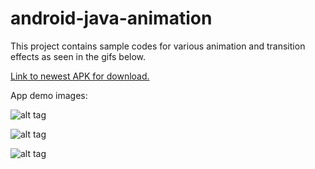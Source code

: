 # android-java-animation
This project contains sample codes for various animation and transition effects as seen in the gifs below.

[Link to newest APK for download.](https://1drv.ms/u/s!Ar98bznGdoCZgvdNFZdH0KeV5xRH1g)

App demo images:

![alt tag](https://lh3.googleusercontent.com/GSliHKp6lFsNOutTtUvlKEOgbY9z2ardSIXDyK9CZ6l4BcMd2FQ_babpPlgcY_OEi4CxCHw3Tod6oV7ELR9pZ10ANmZhEdUgfqaAibQanHAsRAvrDQBjWAMbnFJBCroeA7257034rrEpVd_joEqNsMr91y6ms81nHhUFQOBvmhMXM7Ycg5mbWsIxv2UOdrQO016NGlPZjvIUNnNmGeYKtfp5rTWHI0d1S0tDHziDMQpM02_WR6sTDnaIJJSyHPemqjgOY3e-PzhnMCyOgkJQJljwqdiuzsFgfuhEYokfyanzarOo0IBl6E7MLkgKncwtnAycXVfCieQv0ZWFJXjZRTeQhVt7PWTKK6BNIsQXc1hm_HRueGlJ8Qe0cB_LRuZ6SzLBS4-RjE6dR2z4Hphd4cle0fFHL2Gw2MYo8ffrm0L8xbta_5cNxaYfMnyC_PhNBZyU-HEhYv6s2ZuxLooIEZQva-3dftiO2fz4Q9F_jSA5XIye0Q6WLjgUgAYk5NsuDUIyGIXcFPtKU-AYmV0vwaoMOv-ROVBWvWwVyLOO67Dl0zO9zO569oCQgHWhec2fln8NjwAg1mAkbMIU1jVNVoCnywujg_ljx-HZxDAE624_iFufLmA69pzNZv1_1KC2_TQNJtQYat_cbVF70OA_td5KtIwxMMdV=w325-h576-no "")

![alt tag](https://lh3.googleusercontent.com/H2NWvyxOP4AXybFC3WhUk0hiWJAVjZy4-Ea1zpnNOydo_xnZHMJ7cxZNXHBMS03m20bhtYE0XflZITICTRuEVYFqsbjCaFdLF0fcPQYnk28YS0wLl0I4RfetjlqiF_KmBO4Om29JNHl1kC7Iqo7mAZb5OK-vpk21QgNnaJkj1wc360Fd71ZuVg3E2Tnb2KdFStx9CFmCxKoywo6sjFJ6r23EfNH330WO4aP9TScKpK6YXKrMMeqq_fiAzwGWNdxC246786VQCEtH8S-Eyr7c-QYUH2dd8O2UKnGVBlVckwmL_50nFNL0Muhg2M86ZanRnkI6fqHAU2HcsDiMSGB1Faz6C0oNFmiM_53UVXVOl-4484l2uv1jTOO8cMiZZStPzqnYaOrnCxdmSDLJghfj501oVjtnB8p8wTpnx38aA2VrtWypyhjMqAXywaACUIcNlsarlws2UhvG81ISKATw9ZrevROBHvE6WO0QkHMtOueHcklMo1sJl18e29qrqVn8gzI14hc_-0ULi809jfRGlViM2hRDQC9rpU34mDQxwsxDI9tLk_TDRvJVXwSwRUsbw1FXmiak5RhmXvh8XJUYi94As8jTiGJPjJWvKrIdMm9re5v8yYrqe2yZC_2BiUJ1FysdXLfS8rrNsXjp41cdD3Ag-iOg-xDj=w325-h576-no "")

![alt tag](https://lh3.googleusercontent.com/ZgNNV4A-I8Az1UrxYInt0Ufrquvs7jurHI1xoEC5Oc0D3IyNcR9k5illVnL6R8dmtfIXX_i4NyYqNl7NoQLffmZPXP5NgTRcJGydIe4dSbsnQ3VlwttW9buTICcDIh1jdNUUWPExFl8UCVH-LcOGKnvO-AxBn7BGnfr1jsPSnD9oOIMyOAoRU0AbjBjDoTMNUhqqnpAILyEc2IoTJoRvjHoSYXkAhBPzfqbvWeGrz-TU-pqyC6AvNBYb4bJO6iVgHhQftvt3_pxJlikLoXvL_87_4DVzPU8aK3dj2f7lsFjMLUPRRsWdg_Y3ZKvCBtT0EaMGmLtRBi-HZFKkUDlhN_aSAPHwB7rILjhEY92jN81c72hGu6rC_yZwFdXJSLW-0b4-zSlNev7i35QeUWXsFf82PrEdfqnUhMhlSInXG5HODsi85TKgIbs5RO3oCw8p1yjWl9XGEnQihEP9C9NcEB4oBBsib6OKEwyql25kmiL_w6UTpA7pENtez6ux_anIhiPMrl2alYlXvVxYMieijc9fOQKDxurK7p9BRrvgo9XxjzirhHdf8Suf7mXTSGUgPlhg64Oq6-JQfZxz7pdX3l9uY9K3miTjPbcGN5hm2tpuSBdr9-yloeYQsNbL9gKl8dGwDkmDl4c4ygR8XOFg5ySeoaUMU5KE=w325-h576-no "")
